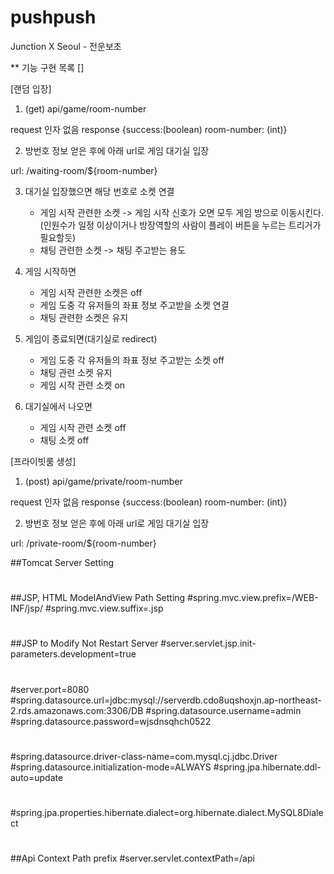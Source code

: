 # pushpush
Junction X Seoul - 전운보초

** 기능 구현 목록
[] 


[랜덤 입장]

1. (get) api/game/room-number

request 인자 없음 response {success:(boolean) room-number: (int)}



2. 방번호 정보 얻은 후에 아래 url로 게임  대기실 입장

url:  /waiting-room/${room-number}



3. 대기실 입장했으면 해당 번호로 소켓 연결
   - 게임 시작 관련한 소켓  -> 게임 시작 신호가 오면 모두 게임 방으로 이동시킨다.(인원수가 일정 이상이거나 방장역할의 사람이 플레이 버튼을 누르는 트리거가 필요할듯)
   - 채팅 관련한 소켓 -> 채팅 주고받는 용도



4. 게임 시작하면
   - 게임 시작 관련한 소켓은 off
   - 게임 도중 각 유저들의 좌표 정보 주고받을 소켓 연결
   - 채팅 관련한 소켓은 유지



5. 게임이 종료되면(대기실로 redirect)
   - 게임 도중 각 유저들의 좌표 정보 주고받는 소켓 off
   - 채팅 관련 소켓 유지
   - 게임 시작 관련 소켓 on



6. 대기실에서 나오면
   - 게임 시작 관련 소켓 off
   - 채팅 소켓 off



[프라이빗룸 생성]

1. (post)  api/game/private/room-number

request 인자 없음 response {success:(boolean) room-number: (int)}



2. 방번호 정보 얻은 후에 아래 url로 게임  대기실 입장

url:  /private-room/${room-number}




##Tomcat Server Setting
#
##JSP, HTML ModelAndView Path Setting
#spring.mvc.view.prefix=/WEB-INF/jsp/
#spring.mvc.view.suffix=.jsp
#
##JSP to Modify Not Restart Server
#server.servlet.jsp.init-parameters.development=true
#
#server.port=8080
#spring.datasource.url=jdbc:mysql://serverdb.cdo8uqshoxjn.ap-northeast-2.rds.amazonaws.com:3306/DB
#spring.datasource.username=admin
#spring.datasource.password=wjsdnsqhch0522
#
#
#spring.datasource.driver-class-name=com.mysql.cj.jdbc.Driver
#spring.datasource.initialization-mode=ALWAYS
#spring.jpa.hibernate.ddl-auto=update
#
#spring.jpa.properties.hibernate.dialect=org.hibernate.dialect.MySQL8Dialect
#
##Api Context Path prefix
#server.servlet.contextPath=/api


